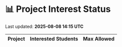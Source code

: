 # 📊 Project Interest Status

Last updated: **2025-08-08 14:15 UTC**

| Project | Interested Students | Max Allowed |
|---------|---------------------|-------------|
